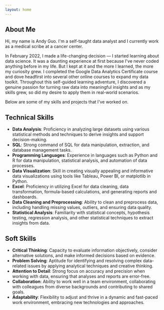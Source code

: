 ```yaml
---
layout: home
---
```

About Me
--------
Hi, my name is Andy Guo. I'm a self-taught data analyst and I currently work as a medical scribe at a cancer center. 

In February 2022, I made a life-changing decision — I started learning about data science. It was a daunting experience at first because I've never coded anything before in my life. But I kept at it and the more I learned, the more my curiosity grew. I completed the Google Data Analytics Certificate course and dove headfirst into several other online courses to expand my data toolkit. Throughout this self-guided learning adventure, I discovered a genuine passion for turning raw data into meaningful insights and as my skills grew, so did my desire to apply them in real-world scenarios.


Below are some of my skills and projects that I've worked on. 

Technical Skills
----------------
- **Data Analysis**: Proficiency in analyzing large datasets using various statistical methods and techniques to derive insights and support decision-making.
- **SQL**: Strong command of SQL for data manipulation, extraction, and database management tasks.
- **Programming Languages**: Experience in languages such as Python and R for data manipulation, statistical analysis, and automation of data processes.
- **Data Visualization**: Skill in creating visually appealing and informative data visualizations using tools like Tableau, Power BI, or matplotlib in Python.
- **Excel**: Proficiency in utilizing Excel for data cleaning, data transformation, formula-based calculations, and generating reports and dashboards.
- **Data Cleaning and Preprocessing**: Ability to clean and preprocess data, including handling missing values, outliers, and ensuring data quality.
- **Statistical Analysis**: Familiarity with statistical concepts, hypothesis testing, regression analysis, and other statistical techniques to extract insights from data.

Soft Skills
-----------
- **Critical Thinking**: Capacity to evaluate information objectively, consider alternative solutions, and make informed decisions based on evidence.
- **Problem Solving**: Aptitude for identifying and resolving complex data-related issues by applying analytical techniques and creative thinking.
- **Attention to Detail**: Strong focus on accuracy and precision when working with data, ensuring that analyses and reports are error-free.
- **Collaboration**: Ability to work well in a team environment, collaborating with colleagues from diverse backgrounds and contributing to shared goals.
- **Adaptability**: Flexibility to adjust and thrive in a dynamic and fast-paced work environment, embracing new technologies and approaches.

<!--
and ever since I wrote my first SQL query, I've been captivated  everything related to data and coding. Nothing gets me more excited than a messy dataset, just waiting for someone to uncover it's hidden insights. Much like cleaning at home, I find cleaning data to be very therapeutic and satisfying. 
-->